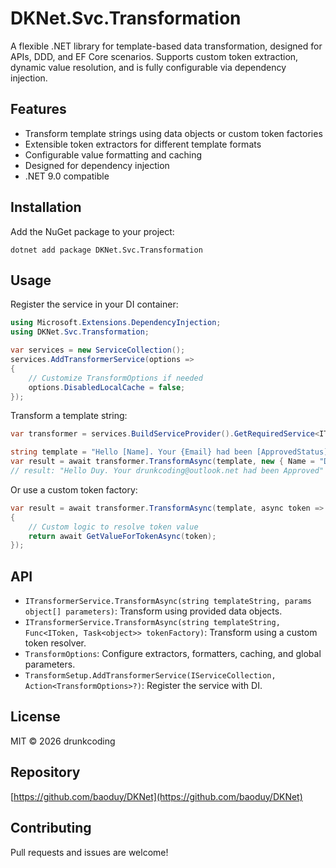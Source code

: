 # DKNet.Svc.Transformation

A flexible .NET library for template-based data transformation, designed for APIs, DDD, and EF Core scenarios. Supports
custom token extraction, dynamic value resolution, and is fully configurable via dependency injection.

## Features

- Transform template strings using data objects or custom token factories
- Extensible token extractors for different template formats
- Configurable value formatting and caching
- Designed for dependency injection
- .NET 9.0 compatible

## Installation

Add the NuGet package to your project:

```
dotnet add package DKNet.Svc.Transformation
```

## Usage

Register the service in your DI container:

```csharp
using Microsoft.Extensions.DependencyInjection;
using DKNet.Svc.Transformation;

var services = new ServiceCollection();
services.AddTransformerService(options =>
{
    // Customize TransformOptions if needed
    options.DisabledLocalCache = false;
});
```

Transform a template string:

```csharp
var transformer = services.BuildServiceProvider().GetRequiredService<ITransformerService>();

string template = "Hello [Name]. Your {Email} had been [ApprovedStatus]";
var result = await transformer.TransformAsync(template, new { Name = "Duy", Email = "drunkcoding@outlook.net", ApprovedStatus = "Approved" });
// result: "Hello Duy. Your drunkcoding@outlook.net had been Approved"
```

Or use a custom token factory:

```csharp
var result = await transformer.TransformAsync(template, async token =>
{
    // Custom logic to resolve token value
    return await GetValueForTokenAsync(token);
});
```

## API

- `ITransformerService.TransformAsync(string templateString, params object[] parameters)`: Transform using provided data
  objects.
- `ITransformerService.TransformAsync(string templateString, Func<IToken, Task<object>> tokenFactory)`: Transform using
  a custom token resolver.
- `TransformOptions`: Configure extractors, formatters, caching, and global parameters.
- `TransformSetup.AddTransformerService(IServiceCollection, Action<TransformOptions>?)`: Register the service with DI.

## License

MIT © 2026 drunkcoding

## Repository

[https://github.com/baoduy/DKNet](https://github.com/baoduy/DKNet)

## Contributing

Pull requests and issues are welcome!

